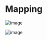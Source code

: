 # Mapping

![image](https://user-images.githubusercontent.com/101228861/157435354-547ac016-6449-4104-8a5e-0e1a6b9cce62.png)

![image](https://user-images.githubusercontent.com/101228861/157450543-1a0ca175-3c4f-4d84-9ef3-7548fc7db05a.png)
